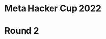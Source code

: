 # Meta Hacker Cup 2022

# Round 2

## 


```py

```

##

```py

```

## 

```py
```

##

```py

```

##

```py

```

##

```py

```

##

```py

```